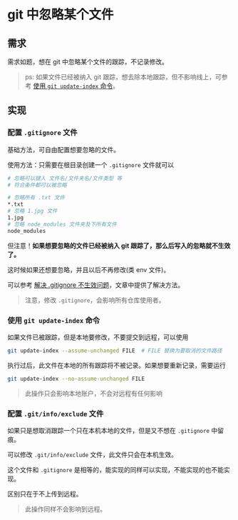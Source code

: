 # git 中忽略某个文件

## 需求

需求如题，想在 git 中忽略某个文件的跟踪，不记录修改。

> ps: 如果文件已经被纳入 git 跟踪，想去除本地跟踪，但不影响线上，可参考 [使用 `git update-index` 命令](#使用-git-update-index-命令)。

## 实现

### 配置 `.gitignore` 文件

基础方法，可自由配置想要忽略的文件。

使用方法：只需要在根目录创建一个 `.gitignore` 文件就可以

```sh
# 忽略可以键入 文件名/文件夹名/文件类型 等
# 符合条件都可以被忽略

# 忽略所有 .txt 文件
*.txt
# 忽略 1.jpg 文件
1.jpg
# 忽略 node_modules 文件夹及下所有文件
node_modules
```

但注意！**如果想要忽略的文件已经被纳入 git 跟踪了，那么后写入的忽略就不生效了。**

这时候如果还想要忽略，并且以后不再修改(类 env 文件)。

可以参考 [解决 .gitignore 不生效问题](./inoperative-gitignore.md)，文章中提供了解决方法。

> 注意，修改 `.gitignore`，会影响所有仓库使用者。

### 使用 `git update-index` 命令

如果文件已被跟踪，但是本地要修改，不要提交到远程，可以使用

```sh
git update-index --assume-unchanged FILE  # FILE 替换为要取消的文件路径
```

执行过后，此文件在本地的所有跟踪将不被记录。如果想要重新记录，需要运行

```sh
git update-index --no-assume-unchanged FILE
```

> 此操作只会影响本地账户，不会对远程有任何影响

### 配置 `.git/info/exclude` 文件

如果只是想取消跟踪一个只在本机本地的文件，但是又不想在 `.gitignore` 中留痕。

可以修改 `.git/info/exclude` 文件，此文件只会在本机生效。

这个文件和 `.gitignore` 是相等的，能实现的同样可以实现，不能实现的也不能实现。

区别只在于不上传到远程。

> 此操作同样不会影响到远程。
